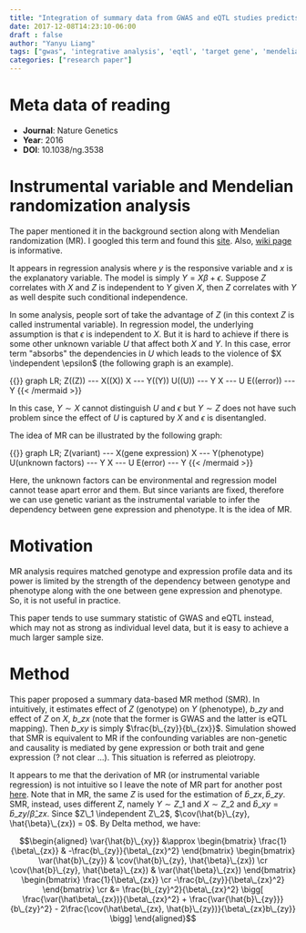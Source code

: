 ```yaml
---
title: "Integration of summary data from GWAS and eQTL studies predicts complex trait gene targets"
date: 2017-12-08T14:23:10-06:00
draft : false
author: "Yanyu Liang"
tags: ["gwas", 'integrative analysis', 'eqtl', 'target gene', 'mendelian randomization', 'causality']
categories: ["research paper"]
---
```


$$
\newcommand\independent{\perp\\!\\!\\!\\!\perp}
\newcommand\cov{\text{Cov}}
\newcommand\var{\text{Var}}
$$

# Meta data of reading

* **Journal**: Nature Genetics
* **Year**: 2016
* **DOI**: 10.1038/ng.3538

# Instrumental variable and Mendelian randomization analysis

The paper mentioned it in the background section along with Mendelian randomization (MR). I googled this term and found this [site](http://www.statisticshowto.com/instrumental-variable/). Also, [wiki page](https://en.wikipedia.org/wiki/Instrumental_variables_estimation) is informative.


It appears in regression analysis where $y$ is the responsive variable and $x$ is the explanatory variable. The model is simply $Y = X \beta + \epsilon$. Suppose $Z$ correlates with $X$ and $Z$ is independent to $Y$ given $X$, then $Z$ correlates with $Y$ as well despite such conditional independence.


In some analysis, people sort of take the advantage of $Z$ (in this context $Z$ is called instrumental variable). In regression model, the underlying assumption is that $\epsilon$ is independent to $X$. But it is hard to achieve if there is some other unknown variable $U$ that affect both $X$ and $Y$. In this case, error term "absorbs" the dependencies in $U$ which leads to the violence of $X \independent \epsilon$ (the following graph is an example).

{{<mermaid align="center">}}
graph LR;
	Z((Z)) --- X((X))
    X --- Y((Y))
    U((U)) --- Y
    X --- U
    E((error)) --- Y
{{< /mermaid >}}

In this case, $Y \sim X$ cannot distinguish $U$ and $\epsilon$ but $Y \sim Z$ does not have such problem since the effect of $U$ is captured by $X$ and $\epsilon$ is disentangled.


The idea of MR can be illustrated by the following graph:

{{<mermaid align="center">}}
graph LR;
	Z(variant) --- X(gene expression)
    X --- Y(phenotype)
    U(unknown factors) --- Y
    X --- U
    E(error) --- Y
{{< /mermaid >}}

Here, the unknown factors can be environmental and regression model cannot tease apart error and them. But since variants are fixed, therefore we can use genetic variant as the instrumental variable to infer the dependency between gene expression and phenotype. It is the idea of MR.

# Motivation

MR analysis requires matched genotype and expression profile data and its power is limited by the strength of the dependency between genotype and phenotype along with the one between gene expression and phenotype. So, it is not useful in practice.

This paper tends to use summary statistic of GWAS and eQTL instead, which may not as strong as individual level data, but it is easy to achieve a much larger sample size.

# Method

This paper proposed a summary data-based MR method (SMR). In intuitively, it estimates effect of $Z$ (genotype) on $Y$ (phenotype), $b\_{zy}$ and effect of $Z$ on $X$, $b\_{zx}$ (note that the former is GWAS and the latter is eQTL mapping). Then $b\_{xy}$ is simply $\frac{b\_{zy}}{b\_{zx}}$. Simulation showed that SMR is equivalent to MR if the confounding variables are non-genetic and causality is mediated by gene expression or both trait and gene expression (? not clear ...). This situation is referred as pleiotropy.

It appears to me that the derivation of MR (or instrumental variable regression) is not intuitive so I leave the note of MR part for another post [here](https://liangyy.github.io/notebook/posts/mendelian-randomization/#ivvar). Note that in MR, the same $Z$ is used for the estimation of $\hat{b}\_{zx}, \hat{b}\_{zy}$. SMR, instead, uses different $Z$, namely $Y \sim Z\_1$ and $X \sim Z\_2$ and $\hat{b}\_{xy} = \hat{b}\_{zy} / \hat{\beta}\_{zx}$. Since $Z\_1 \independent Z\_2$, $\cov(\hat{b}\_{zy}, \hat{\beta}\_{zx}) = 0$. By Delta method, we have:

$$\begin{aligned}
	\var{\hat{b}\_{xy}} &\approx \begin{bmatrix} \frac{1}{\beta\_{zx}} & -\frac{b\_{zy}}{\beta\_{zx}^2} \end{bmatrix} \begin{bmatrix} \var(\hat{b}\_{zy}) & \cov(\hat{b}\_{zy}, \hat{\beta}\_{zx}) \cr
	\cov(\hat{b}\_{zy}, \hat{\beta}\_{zx}) & \var(\hat{\beta}\_{zx}) \end{bmatrix}
	\begin{bmatrix} \frac{1}{\beta\_{zx}} \cr -\frac{b\_{zy}}{\beta\_{zx}^2} \end{bmatrix} \cr
	&= \frac{b\_{zy}^2}{\beta\_{zx}^2} \bigg[ \frac{\var(\hat\beta\_{zx})}{\beta\_{zx}^2} + \frac{\var{\hat{b}\_{zy}}}{b\_{zy}^2} - 2\frac{\cov(\hat\beta\_{zx}, \hat{b}\_{zy})}{\beta\_{zx}b\_{zy}} \bigg]
\end{aligned}$$
